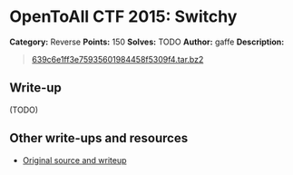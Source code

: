# OpenToAll CTF 2015: Switchy

**Category:** Reverse
**Points:** 150
**Solves:** TODO
**Author:** gaffe
**Description:** 

> [639c6e1ff3e75935601984458f5309f4.tar.bz2](639c6e1ff3e75935601984458f5309f4.tar.bz2)

## Write-up

(TODO)

## Other write-ups and resources

* [Original source and writeup](https://github.com/gaffe23/gaffe-ota2/tree/master/switchy)
